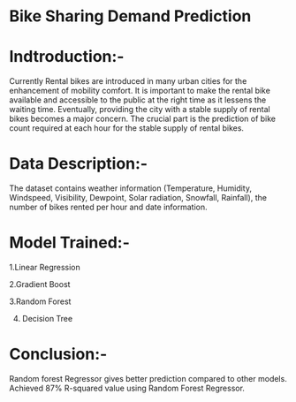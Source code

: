 # Bike Sharing Demand Prediction

# Indtroduction:-

Currently Rental bikes are introduced in many urban cities for the enhancement of mobility comfort. It is important to make the rental bike available and accessible to the public at the right time as it lessens the waiting time. Eventually, providing the city with a stable supply of rental bikes becomes a major concern. The crucial part is the prediction of bike count required at each hour for the stable supply of rental bikes.

# Data Description:-

The dataset contains weather information (Temperature, Humidity, Windspeed, Visibility, Dewpoint, Solar radiation, Snowfall, Rainfall), the number of bikes rented per hour and date information.

# Model Trained:-

1.Linear Regression 

2.Gradient Boost

3.Random Forest

4. Decision Tree

# Conclusion:-

Random forest Regressor gives better prediction compared to other models. Achieved 87% R-squared value using Random Forest Regressor.
